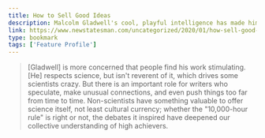 ```yaml
---
title: How to Sell Good Ideas
description: Malcolm Gladwell's cool, playful intelligence has made him one of our leading public thinkers, and he has a host of imitators.
link: https://www.newstatesman.com/uncategorized/2020/01/how-sell-good-ideas
type: bookmark
tags: ['Feature Profile']
---
```


> [Gladwell] is more concerned that people find his work stimulating. [He] respects science, but isn't reverent of it, which drives some scientists crazy. But there is an important role for writers who speculate, make unusual connections, and even push things too far from time to time. Non-scientists have something valuable to offer science itself, not least cultural currency; whether the "10,000-hour rule" is right or not, the debates it inspired have deepened our collective understanding of high achievers.
